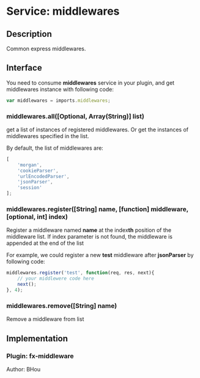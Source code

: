 # Service: middlewares

## Description
Common express middlewares.

## Interface

You need to consume **middlewares** service in your plugin, and get middlewares instance with following code:
`````javascript
var middlewares = imports.middlewares;
`````

### middlewares.all([Optional, Array(String)] list)
get a list of instances of registered middlewares. Or get the instances of middlewares specified in the list.

By default, the list of middlewares are:
`````javascript
[
    'morgan',
    'cookieParser',
    'urlEncodedParser',
    'jsonParser',
    'session'
];
`````


### middlewares.register([String] name, [function] middleware, [optional, int] index)
Register a middleware named **name** at the index**th** position of the middleware list. If index parameter is not found, the middleware is appended at the end of the list

For example, we could register a new **test** middleware after **jsonParser** by following code:

`````javascript
middlewares.register('test', function(req, res, next){
    // your middlewere code here
    next();
}, 4);
`````

### middlewares.remove([String] name)
Remove a middleware from list

## Implementation

### Plugin: fx-middleware
Author: BHou
